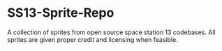 # SS13-Sprite-Repo
A collection of sprites from open source space station 13 codebases. All sprites are given proper credit and licensing when feasible. 
